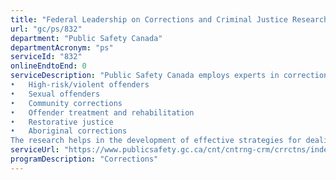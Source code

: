 ```yaml
---
title: "Federal Leadership on Corrections and Criminal Justice Research"
url: "gc/ps/832"
department: "Public Safety Canada"
departmentAcronym: "ps"
serviceId: "832"
onlineEndtoEnd: 0
serviceDescription: "Public Safety Canada employs experts in corrections research. We conduct research in support of policy development in priority areas and on many topics, including:
•	High-risk/violent offenders
•	Sexual offenders
•	Community corrections
•	Offender treatment and rehabilitation
•	Restorative justice
•	Aboriginal corrections
The research helps in the development of effective strategies for dealing with high-risk violent offenders while providing appropriate alternatives to incarceration for low-risk offenders"
serviceUrl: "https://www.publicsafety.gc.ca/cnt/cntrng-crm/crrctns/index-en.aspx"
programDescription: "Corrections"
---
```

